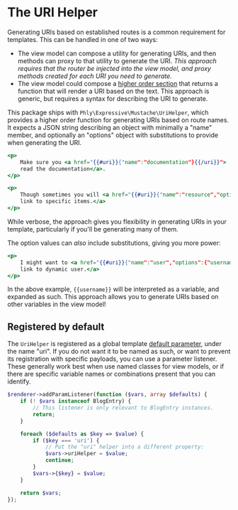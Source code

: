 # The URI Helper

Generating URIs based on established routes is a common requirement for
templates. This can be handled in one of two ways:

- The view model can compose a utility for generating URIs, and then methods can
  proxy to that utility to generate the URI. *This approach requires that the
  router be injected into the view model, and proxy methods created for each URI
  you need to generate.*
- The view model could compose a [higher order section](http://phly-mustache.readthedocs.org/en/latest/syntax/#higher-order-sections)
  that returns a function that will render a URI based on the text. This
  approach is generic, but requires a syntax for describing the URI to generate.

This package ships with `Phly\Expressive\Mustache\UriHelper`, which provides a
higher order function for generating URIs based on route names. It expects a
JSON string describing an object with minimally a "name" member, and optionally
an "options" object with substitutions to provide when generating the URI.

```mustache
<p>
    Make sure you <a href="{{#uri}}{"name":"documentation"}{{/uri}}">
    read the documentation</a>.
</p>

<p>
    Though sometimes you will <a href="{{#uri}}{"name":"resource","options":{"id":"sha1"}}{{/uri}}">
    link to specific items.</a>
</p>
```

While verbose, the approach gives you flexibility in generating URIs in your
template, particularly if you'll be generating many of them.

The option values can *also* include substitutions, giving you more power:

```mustache
<p>
    I might want to <a href="{{#uri}}{"name":"user","options":{"username":"{{user}}"}}{{/uri}}">
    link to dynamic user.</a>
</p>
```

In the above example, `{{username}}` will be interpreted as a variable, and expanded
as such. This approach allows you to generate URIs based on other variables in
the view model!

## Registered by default

The `UriHelper` is registered as a global template [default parameter](default-params.md),
under the name "uri". If you do not want it to be named as such, or want to
prevent its registration with specific payloads, you can use a parameter
listener. These generally work best when use named classes for view models, or
if there are specific variable names or combinations present that you can
identify.

```php
$renderer->addParamListener(function ($vars, array $defaults) {
    if (! $vars instanceof BlogEntry) {
        // This listener is only relevant to BlogEntry instances.
        return;
    }

    foreach ($defaults as $key => $value) {
        if ($key === 'uri') {
            // Put the "uri" helper into a different property:
            $vars->uriHelper = $value;
            continue;
        }
        $vars->{$key} = $value;
    }

    return $vars;
});
```
